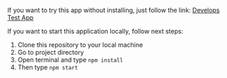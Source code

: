 If you want to try this app without installing, just follow the link: <a href="https://artem1458.github.io/develops-test-app/">Develops Test App</a>

If you want to start this application locally, follow next steps:

<ol>
  <li>Clone this repository to your local machine</li>
  <li>Go to project directory</li>
  <li>Open terminal and type <code>npm install</code></li>
  <li>Then type <code>npm start</code></li>
</ol>

